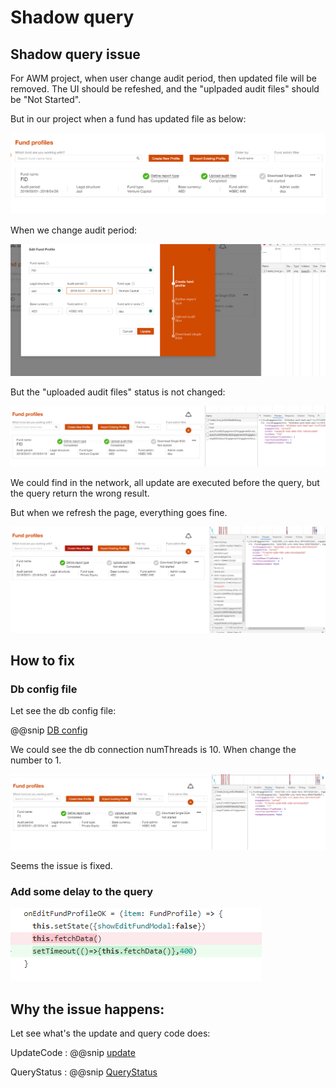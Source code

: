 # Shadow query

## Shadow query issue

For AWM project, when user change audit period, then updated file will be removed. The UI should be refeshed,
and the "uplpaded audit files" should be "Not Started".

But in our project when a fund has updated file as below:

![FundWithUploadFile](./pic/first.png)

When we change audit period:

![ChangePeriod](./pic/edit.png)

But the "uploaded audit files" status is not changed:

![AfterEdit](./pic/after_edit.png)

We could find in the network, all update are executed before the query, but the query return the wrong result.

But when we refresh the page, everything goes fine.

![AfterRefresh](./pic/afterrefresh.png)




## How to fix

### Db config file

Let see the db config file:

@@snip [DB config](./code/db.conf)

We could see the db connection numThreads is 10. When change the 
number to 1.

![AfterDBConfig](./pic/afterdbconfig.png)

Seems the issue is fixed.


### Add some delay to the query

![AddDelay](./pic/adddelay.png)


## Why the issue happens:

Let see what's the update and query code does:

UpdateCode
: @@snip [update](./code/update.scala)

QueryStatus
: @@snip  [QueryStatus](./code/querystatus.scala)
